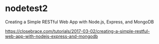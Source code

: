 # nodetest2
Creating a Simple RESTful Web App with Node.js, Express, and MongoDB

https://closebrace.com/tutorials/2017-03-02/creating-a-simple-restful-web-app-with-nodejs-express-and-mongodb
